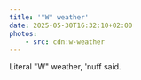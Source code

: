 ```yaml
---
title: '"W" weather'
date: 2025-05-30T16:32:10+02:00
photos:
    - src: cdn:w-weather
---
```


Literal "W" weather, 'nuff said.
